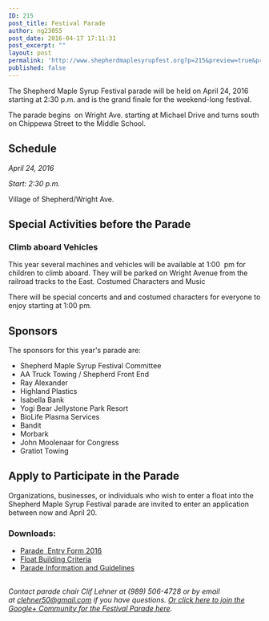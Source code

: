 ```yaml
---
ID: 215
post_title: Festival Parade
author: ng23055
post_date: 2016-04-17 17:11:31
post_excerpt: ""
layout: post
permalink: 'http://www.shepherdmaplesyrupfest.org?p=215&preview=true&preview_id=215'
published: false
---
```

The Shepherd Maple Syrup Festival parade will be held on April 24, 2016 starting at 2:30 p.m. and is the grand finale for the weekend-long festival.

The parade begins  on Wright Ave. starting at Michael Drive and turns south on Chippewa Street to the Middle School.<!--more-->

<h2>Schedule</h2>

<em>April 24, 2016</em>

<em>Start: 2:30 p.m.</em>

Village of Shepherd/Wright Ave.

<h2>Special Activities before the Parade</h2>

<h3>Climb aboard Vehicles</h3>

This year several machines and vehicles will be available at 1:00  pm for children to climb aboard. They will be parked on Wright Avenue from the railroad tracks to the East. Costumed Characters and Music

There will be special concerts and and costumed characters for everyone to enjoy starting at 1:00 pm.

<h2>Sponsors</h2>

The sponsors for this year's parade are:

<ul>
    <li>Shepherd Maple Syrup Festival Committee</li>
    <li>AA Truck Towing / Shepherd Front End</li>
    <li>Ray Alexander</li>
    <li>Highland Plastics</li>
    <li>Isabella Bank</li>
    <li>Yogi Bear Jellystone Park Resort</li>
    <li>BioLife Plasma Services</li>
    <li>Bandit</li>
    <li>Morbark</li>
    <li>John Moolenaar for Congress</li>
    <li>Gratiot Towing</li>
</ul>

<h2>Apply to Participate in the Parade</h2>

Organizations, businesses, or individuals who wish to enter a float into the Shepherd Maple Syrup Festival parade are invited to enter an application between now and April 20.

<h3>Downloads:</h3>

<ul>
    <li><a href="https://drive.google.com/open?id=0B5DhY9DN_5MNeU5XVVJodVN6Ulk">Parade  Entry Form 2016</a></li>
    <li><a href="https://drive.google.com/open?id=0B5DhY9DN_5MNUHJESkpweFZLeHM">Float Building Criteria</a></li>
    <li><a href="https://drive.google.com/open?id=0B5DhY9DN_5MNeWdNY2xxWlZiRWc">Parade Information and Guidelines</a></li>
</ul>

<h2></h2>

<em>Contact parade chair Clif Lehner at (989) 506-4728 or by email at <a href="mailto:clehner50@gmail.com">clehner50@gmail.com</a> if you have questions. <a href="https://plus.google.com/communities/105116414726070313169">Or click here to join the Google+ Community for the Festival Parade here</a>.</em>

&nbsp;